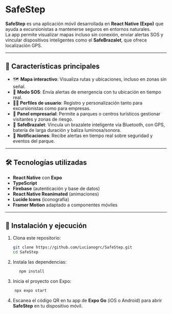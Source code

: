# SafeStep

**SafeStep** es una aplicación móvil desarrollada en **React Native (Expo)** que ayuda a excursionistas a mantenerse seguros en entornos naturales.  
La app permite visualizar mapas incluso sin conexión, enviar alertas SOS y vincular dispositivos inteligentes como el **SafeBrazalet**, que ofrece localización GPS.

---

## 🚀 Características principales

- 🗺️ **Mapa interactivo**: Visualiza rutas y ubicaciones, incluso en zonas sin señal.  
- 🚨 **Modo SOS**: Envía alertas de emergencia con tu ubicación en tiempo real.  
- 🧍‍♂️ **Perfiles de usuario**: Registro y personalización tanto para excursionistas como para empresas.  
- 💼 **Panel empresarial**: Permite a parques o centros turísticos gestionar visitantes y zonas de riesgo.  
- 📡 **SafeBrazalet**: Vincula un brazalete inteligente vía Bluetooth, con GPS, batería de larga duración y baliza luminosa/sonora.  
- 🔔 **Notificaciones**: Recibe alertas en tiempo real sobre seguridad y eventos del parque.  

---

## 🛠️ Tecnologías utilizadas

- **React Native** con **Expo**  
- **TypeScript**  
- **Firebase** (autenticación y base de datos)  
- **React Native Reanimated** (animaciones)  
- **Lucide Icons** (iconografía)  
- **Framer Motion** adaptado a componentes móviles  

---

## 📲 Instalación y ejecución

1. Clona este repositorio:  

   ```bash
   git clone https://github.com/Lucianogrc/SafeStep.git
   cd SafeStep

2. Instala las dependencias:
```bash
      npm install
```
3. Inicia el proyecto con Expo:
```bash
    npx expo start
```
4. Escanea el código QR en tu app de **Expo Go** (iOS o Android) para abrir **SafeStep** en tu dispositivo móvil.